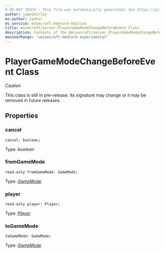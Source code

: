 ```yaml
---
# DO NOT TOUCH — This file was automatically generated. See https://github.com/mojang/minecraftapidocsgenerator to modify descriptions, examples, etc.
author: jakeshirley
ms.author: jashir
ms.service: minecraft-bedrock-edition
title: minecraft/server.PlayerGameModeChangeBeforeEvent Class
description: Contents of the @minecraft/server.PlayerGameModeChangeBeforeEvent class.
monikerRange: "=minecraft-bedrock-experimental"
---
```

# PlayerGameModeChangeBeforeEvent Class

> [!CAUTION]
> This class is still in pre-release.  Its signature may change or it may be removed in future releases.

## Properties

### **cancel**
`cancel: boolean;`

Type: *boolean*

### **fromGameMode**
`read-only fromGameMode: GameMode;`

Type: [*GameMode*](GameMode.md)

### **player**
`read-only player: Player;`

Type: [*Player*](Player.md)

### **toGameMode**
`toGameMode: GameMode;`

Type: [*GameMode*](GameMode.md)
